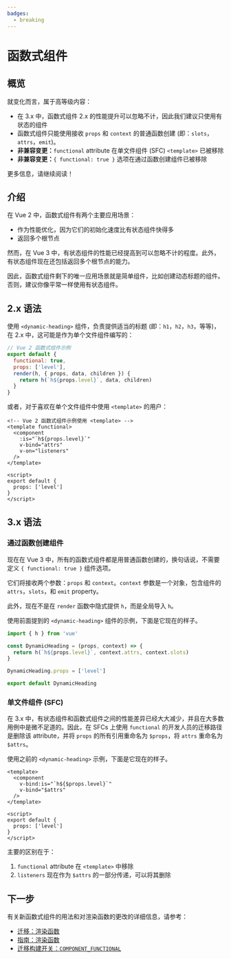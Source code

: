 ```yaml
---
badges:
  - breaking
---
```


# 函数式组件 <MigrationBadges :badges="$frontmatter.badges" />

## 概览

就变化而言，属于高等级内容：

- 在 3.x 中，函数式组件 2.x 的性能提升可以忽略不计，因此我们建议只使用有状态的组件
- 函数式组件只能使用接收 `props` 和 `context` 的普通函数创建 (即：`slots`，`attrs`，`emit`)。
- **非兼容变更：**`functional` attribute 在单文件组件 (SFC) `<template>` 已被移除
- **非兼容变更：**`{ functional: true }` 选项在通过函数创建组件已被移除

更多信息，请继续阅读！

## 介绍

在 Vue 2 中，函数式组件有两个主要应用场景：

- 作为性能优化，因为它们的初始化速度比有状态组件快得多
- 返回多个根节点

然而，在 Vue 3 中，有状态组件的性能已经提高到可以忽略不计的程度。此外，有状态组件现在还包括返回多个根节点的能力。

因此，函数式组件剩下的唯一应用场景就是简单组件，比如创建动态标题的组件。否则，建议你像平常一样使用有状态组件。

## 2.x 语法

使用 `<dynamic-heading>` 组件，负责提供适当的标题 (即：`h1`，`h2`，`h3`，等等)，在 2.x 中，这可能是作为单个文件组件编写的：

```js
// Vue 2 函数式组件示例
export default {
  functional: true,
  props: ['level'],
  render(h, { props, data, children }) {
    return h(`h${props.level}`, data, children)
  }
}
```

或者，对于喜欢在单个文件组件中使用 `<template>` 的用户：

```vue
<!-- Vue 2 函数式组件示例使用 <template> -->
<template functional>
  <component
    :is="`h${props.level}`"
    v-bind="attrs"
    v-on="listeners"
  />
</template>

<script>
export default {
  props: ['level']
}
</script>
```

## 3.x 语法

### 通过函数创建组件

现在在 Vue 3 中，所有的函数式组件都是用普通函数创建的，换句话说，不需要定义 `{ functional: true }` 组件选项。

它们将接收两个参数：`props` 和 `context`。`context` 参数是一个对象，包含组件的 `attrs`，`slots`，和 `emit` property。

此外，现在不是在 `render` 函数中隐式提供 `h`，而是全局导入 `h`。

使用前面提到的 `<dynamic-heading>` 组件的示例，下面是它现在的样子。

```js
import { h } from 'vue'

const DynamicHeading = (props, context) => {
  return h(`h${props.level}`, context.attrs, context.slots)
}

DynamicHeading.props = ['level']

export default DynamicHeading
```

### 单文件组件 (SFC)

在 3.x 中，有状态组件和函数式组件之间的性能差异已经大大减少，并且在大多数用例中是微不足道的。因此，在 SFCs 上使用 `functional` 的开发人员的迁移路径是删除该 attribute，并将 `props` 的所有引用重命名为 `$props`，将 `attrs` 重命名为 `$attrs`。

使用之前的 `<dynamic-heading>` 示例，下面是它现在的样子。

```vue{1,3,4}
<template>
  <component
    v-bind:is="`h${$props.level}`"
    v-bind="$attrs"
  />
</template>

<script>
export default {
  props: ['level']
}
</script>
```

主要的区别在于：

1. `functional` attribute 在 `<template>` 中移除
2. `listeners` 现在作为 `$attrs` 的一部分传递，可以将其删除

## 下一步

有关新函数式组件的用法和对渲染函数的更改的详细信息，请参考：

- [迁移：渲染函数](/guide/migration/render-function-api.html)
- [指南：渲染函数](/guide/render-function.html)
- [迁移构建开关：`COMPONENT_FUNCTIONAL`](migration-build.html#兼容性配置)
